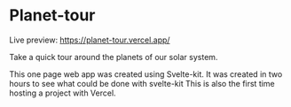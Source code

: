 # Planet-tour

Live preview: https://planet-tour.vercel.app/

Take a quick tour around the planets of our solar system.

This one page web app was created using Svelte-kit.
It was created in two hours to see what could be done with svelte-kit
This is also the first time hosting a project with Vercel.
